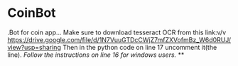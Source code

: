 # CoinBot
.Bot for coin app...
Make sure to download tesseract OCR from this link:v/v https://drive.google.com/file/d/1N7VuuGTDcCWjZ7mfZXVofmBz_W6d0RUJ/view?usp=sharing
Then in the python code on line 17 uncomment it(the line).
*Follow the instructions on line 16 for windows users.*
**

